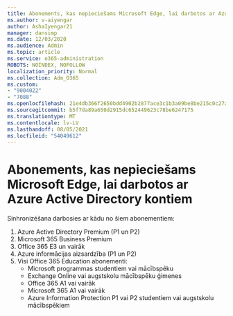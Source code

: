 ```yaml
---
title: Abonements, kas nepieciešams Microsoft Edge, lai darbotos ar Azure Active Directory kontiem
ms.author: v-aiyengar
author: AshaIyengar21
manager: dansimp
ms.date: 12/03/2020
ms.audience: Admin
ms.topic: article
ms.service: o365-administration
ROBOTS: NOINDEX, NOFOLLOW
localization_priority: Normal
ms.collection: Adm_O365
ms.custom:
- "9004022"
- "7088"
ms.openlocfilehash: 21e4db366f2650bdd4902b2877ace3c1b3a09be8be215c0c27a4faaf4deef8d4
ms.sourcegitcommit: b5f7da89a650d2915dc652449623c78be6247175
ms.translationtype: MT
ms.contentlocale: lv-LV
ms.lasthandoff: 08/05/2021
ms.locfileid: "54049612"
---
```

# <a name="subscription-needed-for-microsoft-edge-sync-to-work-with-azure-active-directory-accounts"></a>Abonements, kas nepieciešams Microsoft Edge, lai darbotos ar Azure Active Directory kontiem

Sinhronizēšana darbosies ar kādu no šiem abonementiem:

1. Azure Active Directory Premium (P1 un P2)
1. Microsoft 365 Business Premium
1. Office 365 E3 un vairāk
1. Azure informācijas aizsardzība (P1 un P2)
1. Visi Office 365 Education abonementi:
    - Microsoft programmas studentiem vai mācībspēku
    - Exchange Online vai augstskolu mācībspēku ģimenes
    - Office 365 A1 vai vairāk
    - Microsoft 365 A1 vai vairāk
    - Azure Information Protection P1 vai P2 studentiem vai augstskolu mācībspēkiem
